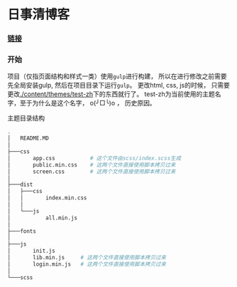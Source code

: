 # 日事清博客

### [链接](https://www.rishiqing.com/blog)

### 开始

项目（仅指页面结构和样式一类）使用`gulp`进行构建， 所以在进行修改之前需要先全局安装gulp, 然后在项目目录下运行`gulp`。 更改html, css, js的时候， 只需要更改[./content/themes/test-zh](./content/themes/test-zh)下的东西就行了。 test-zh为当前使用的主题名字，至于为什么是这个名字， o(╯□╰)o ， 历史原因。

主题目录结构

```bash
.
│   README.MD
│
├───css
│       app.css           # 这个文件由scss/index.scss生成
│       public.min.css    # 这两个文件直接使用脚本拷贝过来
│       screen.css        # 这两个文件直接使用脚本拷贝过来
│
├───dist
│   ├───css
│   │       index.min.css
│   │
│   └───js
│           all.min.js
│
├───fonts
│
├───js
│       init.js
│       lib.min.js     # 这两个文件直接使用脚本拷贝过来
│       login.min.js   # 这两个文件直接使用脚本拷贝过来
│
└───scss
```
